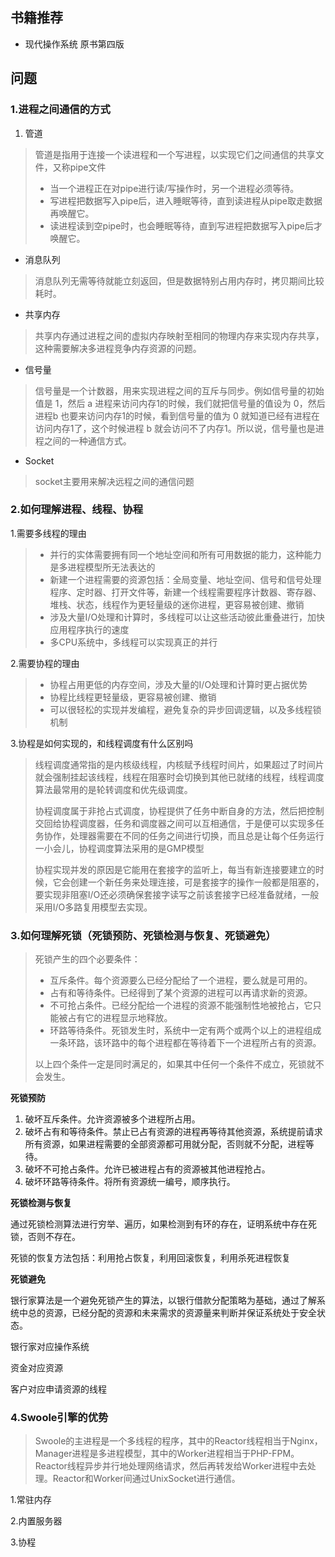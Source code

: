 ## 书籍推荐
- 现代操作系统 原书第四版

## 问题
### 1.进程之间通信的方式
1. 管道

> 管道是指用于连接一个读进程和一个写进程，以实现它们之间通信的共享文件，又称pipe文件
>
> - 当一个进程正在对pipe进行读/写操作时，另一个进程必须等待。
> - 写进程把数据写入pipe后，进入睡眠等待，直到读进程从pipe取走数据再唤醒它。
> - 读进程读到空pipe时，也会睡眠等待，直到写进程把数据写入pipe后才唤醒它。

- 消息队列
> 消息队列无需等待就能立刻返回，但是数据特别占用内存时，拷贝期间比较耗时。

- 共享内存
> 共享内存通过进程之间的虚拟内存映射至相同的物理内存来实现内存共享，这种需要解决多进程竞争内存资源的问题。

- 信号量
> 信号量是一个计数器，用来实现进程之间的互斥与同步。例如信号量的初始值是 1，然后 a 进程来访问内存1的时候，我们就把信号量的值设为 0，然后进程b 也要来访问内存1的时候，看到信号量的值为 0 就知道已经有进程在访问内存1了，这个时候进程 b 就会访问不了内存1。所以说，信号量也是进程之间的⼀种通信⽅式。

- Socket
> socket主要用来解决远程之间的通信问题

### 2.如何理解进程、线程、协程

1.需要多线程的理由

> - 并行的实体需要拥有同一个地址空间和所有可用数据的能力，这种能力是多进程模型所无法表达的
> - 新建一个进程需要的资源包括：全局变量、地址空间、信号和信号处理程序、定时器、打开文件等，新建一个线程需要程序计数器、寄存器、堆栈、状态，线程作为更轻量级的迷你进程，更容易被创建、撤销
> - 涉及大量I/O处理和计算时，多线程可以让这些活动彼此重叠进行，加快应用程序执行的速度
> - 多CPU系统中，多线程可以实现真正的并行
> 

2.需要协程的理由

>- 协程占用更低的内存空间，涉及大量的I/O处理和计算时更占据优势
>- 协程比线程更轻量级，更容易被创建、撤销
>- 可以很轻松的实现并发编程，避免复杂的异步回调逻辑，以及多线程锁机制

3.协程是如何实现的，和线程调度有什么区别吗

> 线程调度通常指的是内核级线程，内核赋予线程时间片，如果超过了时间片就会强制挂起该线程，线程在阻塞时会切换到其他已就绪的线程，线程调度算法最常用的是轮转调度和优先级调度。
>
> 协程调度属于非抢占式调度，协程提供了任务中断自身的方法，然后把控制交回给协程调度器，任务和调度器之间可以互相通信，于是便可以实现多任务协作，处理器需要在不同的任务之间进行切换，而且总是让每个任务运行一小会儿，协程调度算法采用的是GMP模型
>
> 协程实现并发的原因是它能用在套接字的监听上，每当有新连接要建立的时候，它会创建一个新任务来处理连接，可是套接字的操作一般都是阻塞的，要实现非阻塞I/O还必须确保套接字读写之前该套接字已经准备就绪，一般采用I/O多路复用模型去实现。

### 3.如何理解死锁（死锁预防、死锁检测与恢复、死锁避免）

> 死锁产生的四个必要条件：
>
> - 互斥条件。每个资源要么已经分配给了一个进程，要么就是可用的。
> - 占有和等待条件。已经得到了某个资源的进程可以再请求新的资源。
> - 不可抢占条件。已经分配给一个进程的资源不能强制性地被抢占，它只能被占有它的进程显示地释放。
> - 环路等待条件。死锁发生时，系统中一定有两个或两个以上的进程组成一条环路，该环路中的每个进程都在等待着下一个进程所占有的资源。
>
> 以上四个条件一定是同时满足的，如果其中任何一个条件不成立，死锁就不会发生。

**死锁预防**

1. 破坏互斥条件。允许资源被多个进程所占用。
2. 破坏占有和等待条件。禁止已占有资源的进程再等待其他资源，系统提前请求所有资源，如果进程需要的全部资源都可用就分配，否则就不分配，进程等待。
3. 破坏不可抢占条件。允许已被进程占有的资源被其他进程抢占。
4. 破坏环路等待条件。将所有资源统一编号，顺序执行。

**死锁检测与恢复**

通过死锁检测算法进行穷举、遍历，如果检测到有环的存在，证明系统中存在死锁，否则不存在。

死锁的恢复方法包括：利用抢占恢复，利用回滚恢复，利用杀死进程恢复

**死锁避免**

银行家算法是一个避免死锁产生的算法，以银行借款分配策略为基础，通过了解系统中总的资源，已经分配的资源和未来需求的资源量来判断并保证系统处于安全状态。

银行家对应操作系统

资金对应资源

客户对应申请资源的线程

### 4.Swoole引擎的优势

> Swoole的主进程是一个多线程的程序，其中的Reactor线程相当于Nginx，Manager进程是多进程模型，其中的Worker进程相当于PHP-FPM。Reactor线程异步并行地处理网络请求，然后再转发给Worker进程中去处理。Reactor和Worker间通过UnixSocket进行通信。

1.常驻内存

2.内置服务器

3.协程